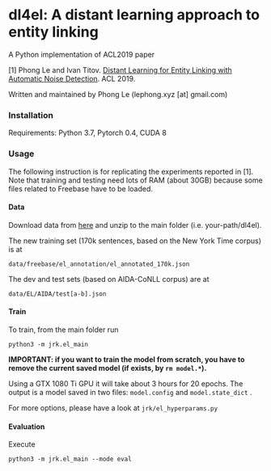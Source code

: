 dl4el: A distant learning approach to entity linking
========

A Python implementation of ACL2019 paper 

[1] Phong Le and Ivan Titov. [Distant Learning for Entity Linking with Automatic Noise Detection](https://arxiv.org/abs/1905.07189). ACL 2019.

Written and maintained by Phong Le (lephong.xyz [at] gmail.com)

### Installation

Requirements: Python 3.7, Pytorch 0.4, CUDA 8

### Usage

The following instruction is for replicating the experiments reported in [1]. 
Note that training and testing need lots of RAM (about 30GB) because 
some files related to Freebase have to be loaded. 


#### Data

Download data from [here](https://drive.google.com/open?id=1un-UQGPFVpDVxeXtijz6eA5xYkBCe_eV) 
and unzip to the main folder (i.e. your-path/dl4el).

The new training set (170k sentences, based on the New York Time corpus) is at

    data/freebase/el_annotation/el_annotated_170k.json

The dev and test sets (based on AIDA-CoNLL corpus) are at

    data/EL/AIDA/test[a-b].json


#### Train

To train, from the main folder run

    python3 -m jrk.el_main

**IMPORTANT: if you want to train the model from scratch, you have to remove the current saved model (if exists, by `rm model.*`).**

Using a GTX 1080 Ti GPU it will take about 3 hours for 20 epochs. The output is a model saved in two files: 
`model.config` and `model.state_dict` . 

For more options, please have a look at `jrk/el_hyperparams.py` 

#### Evaluation

Execute

    python3 -m jrk.el_main --mode eval 


